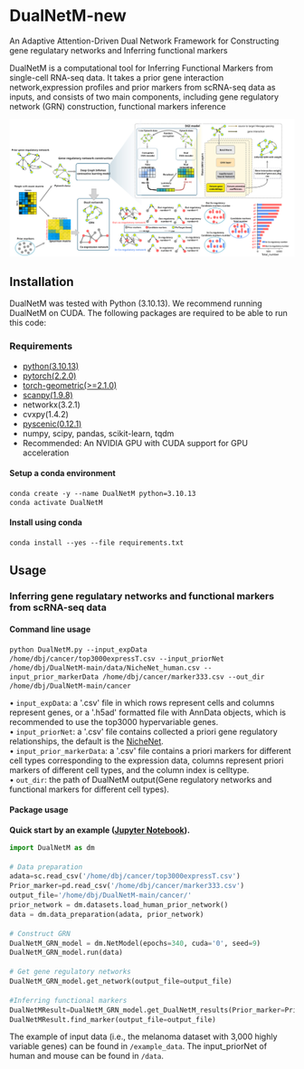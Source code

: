 # DualNetM-new
An Adaptive Attention-Driven Dual Network Framework for Constructing gene regulatary networks and Inferring functional markers

DualNetM is a computational tool for Inferring Functional Markers from single-cell RNA-seq data.
It takes a prior gene interaction network,expression profiles and prior markers from scRNA-seq data as inputs, and consists of two main components, including gene 
regulatory network (GRN) construction, functional markers inference 

![workframe.svg](/workframe.svg)

## Installation
DualNetM was tested with Python (3.10.13). 
We recommend running DualNetM on CUDA. 
The following packages are required to be able to run this code:

### Requirements
- [python(3.10.13)](https://www.python.org/)
- [pytorch(2.2.0)](https://pytorch.org/get-started/locally/) 
- [torch-geometric(>=2.1.0)](https://pytorch-geometric.readthedocs.io/en/latest/notes/installation.html)
- [scanpy(1.9.8)](https://scanpy.readthedocs.io/en/stable/installation.html)
- networkx(3.2.1)
- cvxpy(1.4.2)
- [pyscenic(0.12.1)](https://pyscenic.readthedocs.io/en/latest/installation.html)
- numpy, scipy, pandas, scikit-learn, tqdm
- Recommended: An NVIDIA GPU with CUDA support for GPU acceleration

#### Setup a conda environment
```
conda create -y --name DualNetM python=3.10.13
conda activate DualNetM
```
#### Install using conda
```
conda install --yes --file requirements.txt
```

## Usage 
### Inferring gene regulatary networks and functional markers from scRNA-seq data
#### Command line usage
```
python DualNetM.py --input_expData /home/dbj/cancer/top3000expressT.csv --input_priorNet /home/dbj/DualNetM-main/data/NicheNet_human.csv --input_prior_markerData /home/dbj/cancer/marker333.csv --out_dir /home/dbj/DualNetM-main/cancer
```
• `input_expData`: a '.csv' file in which rows represent cells and columns represent genes, or a '.h5ad' formatted file with AnnData objects, which is recommended to use the top3000 hypervariable genes.  
• `input_priorNet`: a '.csv' file contains collected a priori gene regulatory relationships, the default is the [NicheNet](https://github.com/saeyslab/nichenetr/tree/master/data).  
• `input_prior_markerData`: a '.csv' file contains a priori markers for different cell types corresponding to the expression data, columns represent priori markers of different cell types, and the column index is celltype.  
• `out_dir`: the path of DualNetM output(Gene regulatory networks and functional markers for different cell types).

#### Package usage
**Quick start by an example ([Jupyter Notebook](run.ipynb)).**
```python
import DualNetM as dm

# Data preparation
adata=sc.read_csv('/home/dbj/cancer/top3000expressT.csv')
Prior_marker=pd.read_csv('/home/dbj/cancer/marker333.csv')
output_file='/home/dbj/DualNetM-main/cancer/'
prior_network = dm.datasets.load_human_prior_network()
data = dm.data_preparation(adata, prior_network)

# Construct GRN
DualNetM_GRN_model = dm.NetModel(epochs=340, cuda='0', seed=9)
DualNetM_GRN_model.run(data)

# Get gene regulatory networks
DualNetM_GRN_model.get_network(output_file=output_file)

#Inferring functional markers
DualNetMResult=DualNetM_GRN_model.get_DualNetM_results(Prior_marker=Prior_marker)
DualNetMResult.find_marker(output_file=output_file)
```

The example of input data (i.e., the melanoma dataset with 3,000 highly variable genes) can be found in `/example_data`.
The input_priorNet of human and mouse can be found in `/data`.
